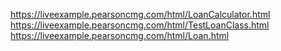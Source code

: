 https://liveexample.pearsoncmg.com/html/LoanCalculator.html
https://liveexample.pearsoncmg.com/html/TestLoanClass.html
https://liveexample.pearsoncmg.com/html/Loan.html